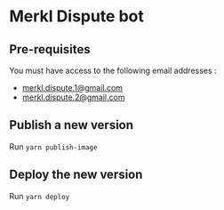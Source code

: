 # Merkl Dispute bot

## Pre-requisites
You must have access to the following email addresses :
- merkl.dispute.1@gmail.com
- merkl.dispute.2@gmail.com

## Publish a new version

Run `yarn publish-image`

## Deploy the new version
Run `yarn deploy`